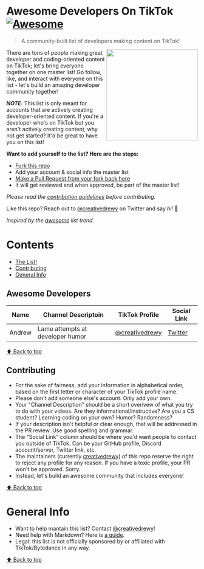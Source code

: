# Awesome Developers On TikTok [![Awesome](https://cdn.rawgit.com/sindresorhus/awesome/d7305f38d29fed78fa85652e3a63e154dd8e8829/media/badge.svg)](https://github.com/sindresorhus/awesome)

> A community-built list of developers making content on TikTok!

[<img src="https://upload.wikimedia.org/wikipedia/en/thumb/a/a9/TikTok_logo.svg/1920px-TikTok_logo.svg.png" align="right" width="240">](hhttps://www.tiktok.com/)

There are tons of people making great developer and coding-oriented content on TikTok; let's bring everyone together on one master list! Go follow, like, and interact with everyone on this list - let's build an amazing developer community together!

**_NOTE_**: This list is only meant for accounts that are actively creating developer-oriented content. If you're a developer who's on TikTok but you aren't actively creating content, why not get started? It'd be great to have you on this list!

**Want to add yourself to the list? Here are the steps:**
- [Fork this repo](https://docs.github.com/en/free-pro-team@latest/github/getting-started-with-github/fork-a-repo)
- Add your account & social info the master list
- [Make a Pull Request from your fork back here](https://docs.github.com/en/free-pro-team@latest/github/collaborating-with-issues-and-pull-requests/creating-a-pull-request-from-a-fork)
- It will get reviewed and when approved, be part of the master list!

*Please read the [contribution guidelines](#contributing) before contributing.*

Like this repo? Reach out to [@creativedrewy](https://twitter.com/creativedrewy) on Twitter and say *hi*! 👋

*Inspired by the [awesome](https://github.com/sindresorhus/awesome) list trend.*

<!-- Link Item Template --

Your name | Profile overview | [@yourprofile](https://www.tiktok.com/@yourprofile) | [Your social link](https://www.yoursocialsite.com/youraccount)

-- /Link Item Template -->

# Contents

- [The List!](#awesome-developers)
- [Contributing](#contributing)
- [General Info](#general-info)

## Awesome Developers

Name | Channel Descriptoin | TikTok Profile | Social Link
-----|-------------- | ------------- | -------
Andrew | Lame attempts at developer humor | [@creativedrewy](https://www.tiktok.com/@creativedrewy) | [Twitter](https://twitter.com/creativedrewy)

[⬆ Back to top](#contents)

## Contributing

* For the sake of fairness, add your information in alphabetical order, based on the first letter or character of your TikTok profile name.
* Please don't add someone else's account. Only add your own.
* Your "Channel Description" should be a short overivew of what you try to do with your videos. Are they informational/instructive? Are you a CS student? Learning coding on your own? Humor? Randomness?
* If your description isn't helpful or clear enough, that will be addressed in the PR review. Use good spelling and grammar.
* The "Social Link" column should be where you'd want people to contact you outside of TikTok. Can be your GitHub profile, Discord account/server, Twitter link, etc.
*  The maintainers (currently [creativedrewy](https://www.tiktok.com/@creativedrewy)) of this repo reserve the right to reject any profile for any reason. If you have a toxic profile, your PR won't be approved. Sorry. 
*  Instead, let's build an awesome community that includes everyone!

[⬆ Back to top](#contents)

# General Info

* Want to help mantain this list? Contact [@creativedrewy](https://www.tiktok.com/@creativedrewy)!
* Need help with Markdown? Here is [a guide](https://guides.github.com/features/mastering-markdown/).
* Legal: this list is not officially sponsored by or affiliated with TikTok/Bytedance in any way.

[⬆ Back to top](#contents)
